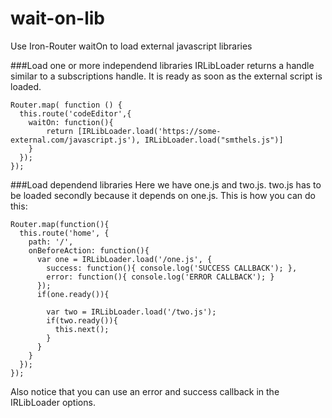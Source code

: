 wait-on-lib
===========

Use Iron-Router waitOn to load external javascript libraries

###Load one or more independend libraries
IRLibLoader returns a handle similar to a subscriptions handle. It is ready as soon as the external script is loaded.

    Router.map( function () {
      this.route('codeEditor',{
        waitOn: function(){
            return [IRLibLoader.load('https://some-external.com/javascript.js'), IRLibLoader.load("smthels.js")]
        }
      });
    });

###Load dependend libraries
Here we have one.js and two.js. two.js has to be loaded secondly because it depends on one.js. This is how you can do this:

    Router.map(function(){
      this.route('home', {
        path: '/',
        onBeforeAction: function(){
          var one = IRLibLoader.load('/one.js', {
            success: function(){ console.log('SUCCESS CALLBACK'); },
            error: function(){ console.log('ERROR CALLBACK'); }
          });
          if(one.ready()){

            var two = IRLibLoader.load('/two.js');
            if(two.ready()){
              this.next();
            }
          }
        }
      });
    });

Also notice that you can use an error and success callback in the IRLibLoader options.
